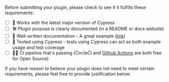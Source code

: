 <!-- PLUGIN PULL REQUEST TEMPLATE -->
<!-- 👋 Hello and thank you for your contribution! -->
<!-- (Update "[ ]" to "[x]" to check a box) -->

Before submitting your plugin, please check to see if it fulfills these requirements:

- [ ] 🚀 Works with the latest major version of Cypress
- [ ] 🛠 Plugin purpose is clearly documented (in a README or docs website)
- [ ] 📝 Well-written documentation - A great example ([link](https://github.com/Fredx87/cypress-keycloak-commands#cypress-keycloak-commands))
- [ ] 🔬 Tested using Cypress - tests using Cypress can act as both example usage _and_ test coverage
- [ ] 👷‍♀️ CI pipeline that's passing (CircleCI and [Github Actions](https://github.com/cypress-io/cypress-tutorial-build-todo/blob/main/.github/workflows) are both free for Open Source)

If you have reason to believe your plugin does not need to meet certain requirements, please feel free to provide justification below:
